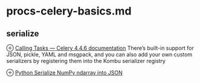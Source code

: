 # procs-celery-basics.md
## serialize
⊕ [Calling Tasks — Celery 4.4.6 documentation](https://docs.celeryproject.org/en/stable/userguide/calling.html#serializers)
    There’s built-in support for JSON, pickle, YAML and msgpack, and you can also add your own custom serializers by registering them into the Kombu serializer registry

⊕ [Python Serialize NumPy ndarray into JSON](https://pynative.com/python-serialize-numpy-ndarray-into-json/)
